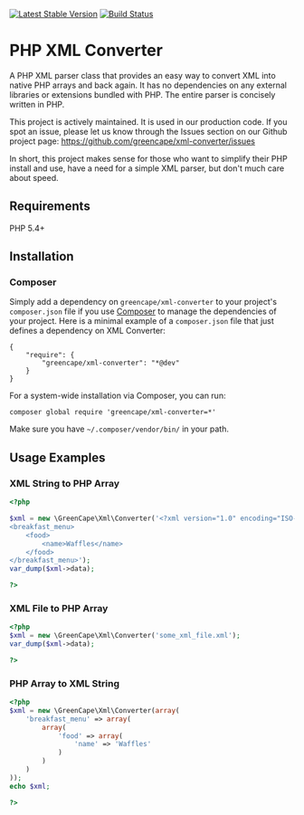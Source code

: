 [![Latest Stable Version](https://poser.pugx.org/greencape/xml-converter/v/stable.png)](https://packagist.org/packages/greencape/xml-converter)
[![Build Status](https://api.travis-ci.org/GreenCape/xml-converter.svg?branch=master)](https://travis-ci.org/greencape/xml-converter)

# PHP XML Converter

A PHP XML parser class that provides an easy way to convert XML into native PHP
arrays and back again. It has no dependencies on any external libraries or
extensions bundled with PHP. The entire parser is concisely written in PHP.

This project is actively maintained. It is used in our production code. If you
spot an issue, please let us know through the Issues section on our Github
project page: https://github.com/greencape/xml-converter/issues

In short, this project makes sense for those who want to simplify their PHP
install and use, have a need for a simple XML parser, but don't much care
about speed.

## Requirements

PHP 5.4+

## Installation

### Composer

Simply add a dependency on `greencape/xml-converter` to your project's `composer.json` file if you use
[Composer](http://getcomposer.org/) to manage the dependencies of your project. Here is a minimal example of a
`composer.json` file that just defines a dependency on XML Converter:

    {
        "require": {
            "greencape/xml-converter": "*@dev"
        }
    }

For a system-wide installation via Composer, you can run:

    composer global require 'greencape/xml-converter=*'

Make sure you have `~/.composer/vendor/bin/` in your path.

## Usage Examples

### XML String to PHP Array

```php
<?php

$xml = new \GreenCape\Xml\Converter('<?xml version="1.0" encoding="ISO-8859-1"?>
<breakfast_menu>
	<food>
		<name>Waffles</name>
	</food>
</breakfast_menu>');
var_dump($xml->data);

?>
```

### XML File to PHP Array

```php
<?php
$xml = new \GreenCape\Xml\Converter('some_xml_file.xml');
var_dump($xml->data);

?>
```

### PHP Array to XML String

```php
<?php
$xml = new \GreenCape\Xml\Converter(array(
	'breakfast_menu' => array(
		array(
			'food' => array(
				'name' => 'Waffles'
			)
		)
	)
));
echo $xml;

?>
```
